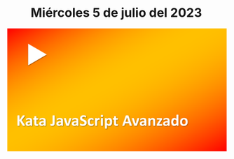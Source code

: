 <h1 align="center"><strong>Miércoles 5 de julio del 2023</strong></h1>
<a href="https://youtu.be/XoarEEXacP0?t=1"><img src="/CLASES/Kata_4/KATA_4.png"></a>